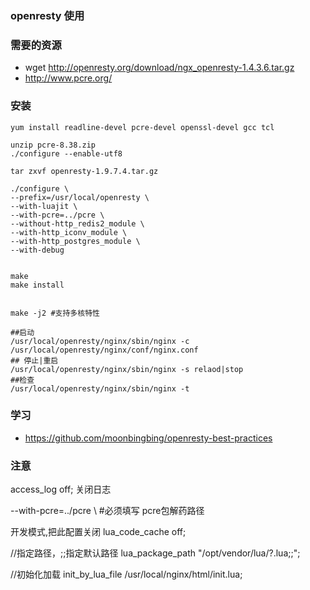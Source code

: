 ### openresty 使用

### 需要的资源
- wget http://openresty.org/download/ngx_openresty-1.4.3.6.tar.gz
- http://www.pcre.org/

### 安装
```
yum install readline-devel pcre-devel openssl-devel gcc tcl

unzip pcre-8.38.zip 
./configure --enable-utf8

tar zxvf openresty-1.9.7.4.tar.gz

./configure \
--prefix=/usr/local/openresty \
--with-luajit \
--with-pcre=../pcre \
--without-http_redis2_module \
--with-http_iconv_module \
--with-http_postgres_module \
--with-debug 


make
make install


make -j2 #支持多核特性

##启动
/usr/local/openresty/nginx/sbin/nginx -c /usr/local/openresty/nginx/conf/nginx.conf
## 停止|重启
/usr/local/openresty/nginx/sbin/nginx -s relaod|stop
##检查
/usr/local/openresty/nginx/sbin/nginx -t

```

### 学习
- https://github.com/moonbingbing/openresty-best-practices

### 注意

access_log off; 关闭日志

--with-pcre=../pcre \ #必须填写 pcre包解药路径

开发模式,把此配置关闭
lua_code_cache off;

//指定路径，;;指定默认路径 
lua_package_path "/opt/vendor/lua/?.lua;;";

//初始化加载
init_by_lua_file /usr/local/nginx/html/init.lua; 


